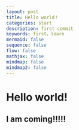 ```yaml
---
layout: post
title: Hello world！
categories: start
description: first commit
keywords: first，learn
mermaid: false
sequence: false
flow: false
mathjax: false
mindmap: false
mindmap2: false
---
```


# Hello world!
## I am coming!!!!!
